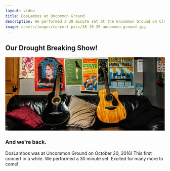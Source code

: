 ```yaml
---
layout: video
title: DosLambos at Uncommon Ground
description: We performed a 30 minute set at the Uncommon Ground on Clark
image: assets/images/concert-pics/16-10-20-uncommon-ground.jpg
---
```


<!-- Content -->
<h2 id="content">Our Drought Breaking Show!</h2>

<div class="row 50% uniform">
  <div class="4u"><span class="image fit"><img src="/assets/images/concert-pics/16-10-20-uncommon-ground.jpg" alt="DosLambos Performing Music at Uncommon Ground" /></span></div>
</div>
<div class="row">
		<h3>And we're back.</h3>
		<p>DosLambos was at Uncommon Ground on October 20, 2016! This first concert in a while. We performed a 30 minute set. Excited for many more to come!</p>
	</div>
</div>
